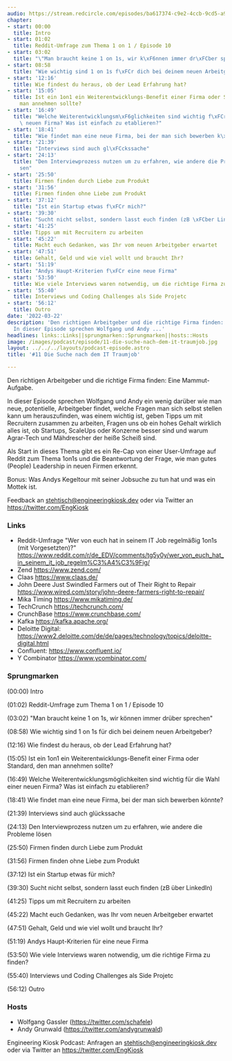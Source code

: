 ```yaml
---
audio: https://stream.redcircle.com/episodes/ba617374-c9e2-4ccb-9cd5-a90cda8b62a7/stream.mp3
chapter:
- start: 00:00
  title: Intro
- start: 01:02
  title: Reddit-Umfrage zum Thema 1 on 1 / Episode 10
- start: 03:02
  title: "\"Man braucht keine 1 on 1s, wir k\xF6nnen immer dr\xFCber sprechen\""
- start: 08:58
  title: "Wie wichtig sind 1 on 1s f\xFCr dich bei deinem neuen Arbeitgeber?"
- start: '12:16'
  title: Wie findest du heraus, ob der Lead Erfahrung hat?
- start: '15:05'
  title: Ist ein 1on1 ein Weiterentwicklungs-Benefit einer Firma oder Standard, den
    man annehmen sollte?
- start: '16:49'
  title: "Welche Weiterentwicklungsm\xF6glichkeiten sind wichtig f\xFCr die Wahl einer\
    \ neuen Firma? Was ist einfach zu etablieren?"
- start: '18:41'
  title: "Wie findet man eine neue Firma, bei der man sich bewerben k\xF6nnte?"
- start: '21:39'
  title: "Interviews sind auch gl\xFCckssache"
- start: '24:13'
  title: "Den Interviewprozess nutzen um zu erfahren, wie andere die Probleme l\xF6\
    sen"
- start: '25:50'
  title: Firmen finden durch Liebe zum Produkt
- start: '31:56'
  title: Firmen finden ohne Liebe zum Produkt
- start: '37:12'
  title: "Ist ein Startup etwas f\xFCr mich?"
- start: '39:30'
  title: "Sucht nicht selbst, sondern lasst euch finden (zB \xFCber LinkedIn)"
- start: '41:25'
  title: Tipps um mit Recruitern zu arbeiten
- start: '45:22'
  title: Macht euch Gedanken, was Ihr vom neuen Arbeitgeber erwartet
- start: '47:51'
  title: Gehalt, Geld und wie viel wollt und braucht Ihr?
- start: '51:19'
  title: "Andys Haupt-Kriterien f\xFCr eine neue Firma"
- start: '53:50'
  title: Wie viele Interviews waren notwendig, um die richtige Firma zu finden?
- start: '55:40'
  title: Interviews und Coding Challenges als Side Projetc
- start: '56:12'
  title: Outro
date: '2022-03-22'
description: 'Den richtigen Arbeitgeber und die richtige Firma finden: Eine Mammut-Aufgabe.
  In dieser Episode sprechen Wolfgang und Andy ...'
headlines: links::Links||sprungmarken::Sprungmarken||hosts::Hosts
image: /images/podcast/episode/11-die-suche-nach-dem-it-traumjob.jpg
layout: ../../../layouts/podcast-episode.astro
title: '#11 Die Suche nach dem IT Traumjob'

---
```


<p class="mb-6 text-base md:text-lg text-coolGray-500">Den richtigen Arbeitgeber und die richtige Firma finden: Eine Mammut-Aufgabe.</p><p class="mb-6 text-base md:text-lg text-coolGray-500">In dieser Episode sprechen Wolfgang und Andy ein wenig darüber wie man neue, potentielle, Arbeitgeber findet, welche Fragen man sich selbst stellen kann um herauszufinden, was einem wichtig ist, geben Tipps um mit Recruitern zusammen zu arbeiten, Fragen uns ob ein hohes Gehalt wirklich alles ist, ob Startups, ScaleUps oder Konzerne besser sind und warum Agrar-Tech und Mähdrescher der heiße Scheiß sind.</p><p class="mb-6 text-base md:text-lg text-coolGray-500">Als Start in dieses Thema gibt es ein Re-Cap von einer User-Umfrage auf Reddit zum Thema 1on1s und die Beantwortung der Frage, wie man gutes (People) Leadership in neuen Firmen erkennt.</p><p class="mb-6 text-base md:text-lg text-coolGray-500">Bonus: Was Andys Kegeltour mit seiner Jobsuche zu tun hat und was ein Mottek ist.</p><p class="mb-6 text-base md:text-lg text-coolGray-500">Feedback an <a class="underline hover:no-underline" style="text-decoration-line: underline;"href="mailto:stehtisch@engineeringkiosk.dev" rel="nofollow">stehtisch@engineeringkiosk.dev</a> oder via Twitter an <a class="underline hover:no-underline" style="text-decoration-line: underline;"href="https://twitter.com/EngKiosk" rel="nofollow">https://twitter.com/EngKiosk</a></p><h3 class="mb-4 text-2xl md:text-3xl font-semibold text-coolGray-800" id=links>Links</h3><ul class="list-disc px-5 mb-6 md:px-5 text-base md:text-lg text-coolGray-500" style="list-style-type: disc;"><li>Reddit-Umfrage &#34;Wer von euch hat in seinem IT Job regelmäßig 1on1s (mit Vorgesetzten)?&#34; <a class="underline hover:no-underline" style="text-decoration-line: underline;"href="https://www.reddit.com/r/de_EDV/comments/tg5y0y/wer_von_euch_hat_in_seinem_it_job_regelm%C3%A4%C3%9Fig/" rel="nofollow">https://www.reddit.com/r/de_EDV/comments/tg5y0y/wer_von_euch_hat_in_seinem_it_job_regelm%C3%A4%C3%9Fig/</a></li><li>Zend <a class="underline hover:no-underline" style="text-decoration-line: underline;"href="https://www.zend.com/" rel="nofollow">https://www.zend.com/</a></li><li>Claas <a class="underline hover:no-underline" style="text-decoration-line: underline;"href="https://www.claas.de/" rel="nofollow">https://www.claas.de/</a></li><li>John Deere Just Swindled Farmers out of Their Right to Repair <a class="underline hover:no-underline" style="text-decoration-line: underline;"href="https://www.wired.com/story/john-deere-farmers-right-to-repair/" rel="nofollow">https://www.wired.com/story/john-deere-farmers-right-to-repair/</a></li><li>Mika Timing <a class="underline hover:no-underline" style="text-decoration-line: underline;"href="https://www.mikatiming.de/" rel="nofollow">https://www.mikatiming.de/</a></li><li>TechCrunch <a class="underline hover:no-underline" style="text-decoration-line: underline;"href="https://techcrunch.com/" rel="nofollow">https://techcrunch.com/</a></li><li>CrunchBase <a class="underline hover:no-underline" style="text-decoration-line: underline;"href="https://www.crunchbase.com/" rel="nofollow">https://www.crunchbase.com/</a></li><li>Kafka <a class="underline hover:no-underline" style="text-decoration-line: underline;"href="https://kafka.apache.org/" rel="nofollow">https://kafka.apache.org/</a></li><li>Deloitte Digital: <a class="underline hover:no-underline" style="text-decoration-line: underline;"href="https://www2.deloitte.com/de/de/pages/technology/topics/deloitte-digital.html" rel="nofollow">https://www2.deloitte.com/de/de/pages/technology/topics/deloitte-digital.html</a></li><li>Confluent: <a class="underline hover:no-underline" style="text-decoration-line: underline;"href="https://www.confluent.io/" rel="nofollow">https://www.confluent.io/</a></li><li>Y Combinator <a class="underline hover:no-underline" style="text-decoration-line: underline;"href="https://www.ycombinator.com/" rel="nofollow">https://www.ycombinator.com/</a></li></ul><h3 class="mb-4 text-2xl md:text-3xl font-semibold text-coolGray-800" id=sprungmarken>Sprungmarken</h3><p class="mb-6 text-base md:text-lg text-coolGray-500">(00:00) Intro</p><p class="mb-6 text-base md:text-lg text-coolGray-500">(01:02) Reddit-Umfrage zum Thema 1 on 1 / Episode 10</p><p class="mb-6 text-base md:text-lg text-coolGray-500">(03:02) &#34;Man braucht keine 1 on 1s, wir können immer drüber sprechen&#34;</p><p class="mb-6 text-base md:text-lg text-coolGray-500">(08:58) Wie wichtig sind 1 on 1s für dich bei deinem neuen Arbeitgeber?</p><p class="mb-6 text-base md:text-lg text-coolGray-500">(12:16) Wie findest du heraus, ob der Lead Erfahrung hat?</p><p class="mb-6 text-base md:text-lg text-coolGray-500">(15:05) Ist ein 1on1 ein Weiterentwicklungs-Benefit einer Firma oder Standard, den man annehmen sollte?</p><p class="mb-6 text-base md:text-lg text-coolGray-500">(16:49) Welche Weiterentwicklungsmöglichkeiten sind wichtig für die Wahl einer neuen Firma? Was ist einfach zu etablieren?</p><p class="mb-6 text-base md:text-lg text-coolGray-500">(18:41) Wie findet man eine neue Firma, bei der man sich bewerben könnte?</p><p class="mb-6 text-base md:text-lg text-coolGray-500">(21:39) Interviews sind auch glückssache</p><p class="mb-6 text-base md:text-lg text-coolGray-500">(24:13) Den Interviewprozess nutzen um zu erfahren, wie andere die Probleme lösen</p><p class="mb-6 text-base md:text-lg text-coolGray-500">(25:50) Firmen finden durch Liebe zum Produkt</p><p class="mb-6 text-base md:text-lg text-coolGray-500">(31:56) Firmen finden ohne Liebe zum Produkt</p><p class="mb-6 text-base md:text-lg text-coolGray-500">(37:12) Ist ein Startup etwas für mich?</p><p class="mb-6 text-base md:text-lg text-coolGray-500">(39:30) Sucht nicht selbst, sondern lasst euch finden (zB über LinkedIn)</p><p class="mb-6 text-base md:text-lg text-coolGray-500">(41:25) Tipps um mit Recruitern zu arbeiten</p><p class="mb-6 text-base md:text-lg text-coolGray-500">(45:22) Macht euch Gedanken, was Ihr vom neuen Arbeitgeber erwartet</p><p class="mb-6 text-base md:text-lg text-coolGray-500">(47:51) Gehalt, Geld und wie viel wollt und braucht Ihr?</p><p class="mb-6 text-base md:text-lg text-coolGray-500">(51:19) Andys Haupt-Kriterien für eine neue Firma</p><p class="mb-6 text-base md:text-lg text-coolGray-500">(53:50) Wie viele Interviews waren notwendig, um die richtige Firma zu finden?</p><p class="mb-6 text-base md:text-lg text-coolGray-500">(55:40) Interviews und Coding Challenges als Side Projetc</p><p class="mb-6 text-base md:text-lg text-coolGray-500">(56:12) Outro</p><h3 class="mb-4 text-2xl md:text-3xl font-semibold text-coolGray-800" id=hosts>Hosts</h3><ul class="list-disc px-5 mb-6 md:px-5 text-base md:text-lg text-coolGray-500" style="list-style-type: disc;"><li>Wolfgang Gassler (<a class="underline hover:no-underline" style="text-decoration-line: underline;"href="https://twitter.com/schafele" rel="nofollow">https://twitter.com/schafele</a>)</li><li>Andy Grunwald (<a class="underline hover:no-underline" style="text-decoration-line: underline;"href="https://twitter.com/andygrunwald" rel="nofollow">https://twitter.com/andygrunwald</a>)</li></ul><p class="mb-6 text-base md:text-lg text-coolGray-500">Engineering Kiosk Podcast: Anfragen an <a class="underline hover:no-underline" style="text-decoration-line: underline;"href="http://stehtisch@engineeringkiosk.dev" rel="nofollow">stehtisch@engineeringkiosk.dev</a> oder via Twitter an <a class="underline hover:no-underline" style="text-decoration-line: underline;"href="https://twitter.com/EngKiosk" rel="nofollow">https://twitter.com/EngKiosk</a></p>